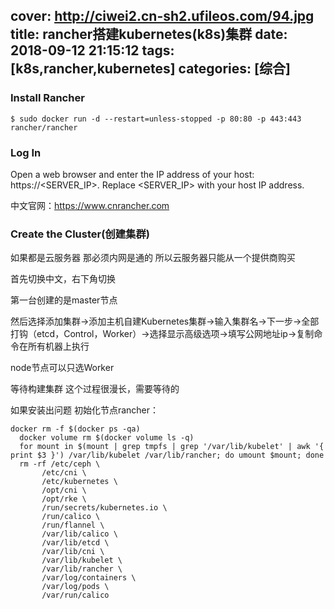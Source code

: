 cover: http://ciwei2.cn-sh2.ufileos.com/94.jpg
title: rancher搭建kubernetes(k8s)集群
date: 2018-09-12 21:15:12
tags: [k8s,rancher,kubernetes]
categories: [综合]
---
### Install Rancher
```
$ sudo docker run -d --restart=unless-stopped -p 80:80 -p 443:443 rancher/rancher
```

### Log In
Open a web browser and enter the IP address of your host: https://<SERVER_IP>.
Replace <SERVER_IP> with your host IP address.
<!--more-->

中文官网：https://www.cnrancher.com

### Create the Cluster(创建集群)

如果都是云服务器 那必须内网是通的 所以云服务器只能从一个提供商购买

首先切换中文，右下角切换

第一台创建的是master节点

然后选择添加集群->添加主机自建Kubernetes集群->输入集群名->下一步->全部打钩（etcd，Control，Worker）->选择显示高级选项->填写公网地址ip->复制命令在所有机器上执行

node节点可以只选Worker

等待构建集群 这个过程很漫长，需要等待的

如果安装出问题 初始化节点rancher：

```
docker rm -f $(docker ps -qa)
  docker volume rm $(docker volume ls -q)
  for mount in $(mount | grep tmpfs | grep '/var/lib/kubelet' | awk '{ print $3 }') /var/lib/kubelet /var/lib/rancher; do umount $mount; done
  rm -rf /etc/ceph \
       /etc/cni \
       /etc/kubernetes \
       /opt/cni \
       /opt/rke \
       /run/secrets/kubernetes.io \
       /run/calico \
       /run/flannel \
       /var/lib/calico \
       /var/lib/etcd \
       /var/lib/cni \
       /var/lib/kubelet \
       /var/lib/rancher \
       /var/log/containers \
       /var/log/pods \
       /var/run/calico
```